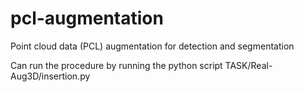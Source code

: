 # pcl-augmentation
Point cloud data (PCL) augmentation for detection and segmentation

Can run the procedure by running the python script TASK/Real-Aug3D/insertion.py

